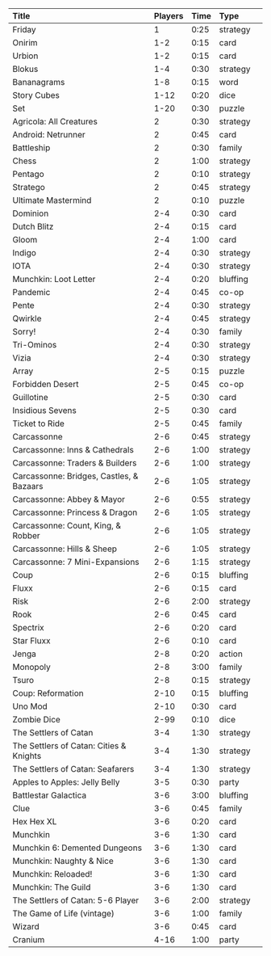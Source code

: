 | Title                                    | Players | Time | Type     |                                                                                               |
| :--------------------------------------  | :------ | :--- | :------- | ---:                                                                                          |
| Friday                                   | 1       | 0:25 | strategy | [](http://boardgamegeek.com/boardgame/43570/friday)                                           |
| Onirim                                   | 1-2     | 0:15 | card     | [](http://boardgamegeek.com/boardgame/71836/onirim)                                           |
| Urbion                                   | 1-2     | 0:15 | card     | [](http://boardgamegeek.com/boardgame/94389/urbion)                                           |
| Blokus                                   | 1-4     | 0:30 | strategy | [](http://boardgamegeek.com/boardgame/2453/blokus)                                            |
| Bananagrams                              | 1-8     | 0:15 | word     | [](http://boardgamegeek.com/boardgame/27225/bananagrams)                                      |
| Story Cubes                              | 1-12    | 0:20 | dice     | [](http://boardgamegeek.com/boardgame/20545/rorys-story-cubes)                                |
| Set                                      | 1-20    | 0:30 | puzzle   | [](http://boardgamegeek.com/boardgame/1198/set)                                               |
| Agricola: All Creatures                  | 2       | 0:30 | strategy | [](http://boardgamegeek.com/boardgame/119890/agricola-all-creatures-big-and-small)            |
| Android: Netrunner                       | 2       | 0:45 | card     | [](http://boardgamegeek.com/boardgame/124742/android-netrunner)                               |
| Battleship                               | 2       | 0:30 | family   | [](http://boardgamegeek.com/boardgame/2425/battleship)                                        |
| Chess                                    | 2       | 1:00 | strategy | [](http://boardgamegeek.com/boardgame/171/chess)                                              |
| Pentago                                  | 2       | 0:10 | strategy | [](http://boardgamegeek.com/boardgame/19841/pentago)                                          |
| Stratego                                 | 2       | 0:45 | strategy | [](http://boardgamegeek.com/boardgame/1917/stratego)                                          |
| Ultimate Mastermind                      | 2       | 0:10 | puzzle   | [](http://boardgamegeek.com/boardgame/3874/ultimate-mastermind)                               |
| Dominion                                 | 2-4     | 0:30 | card     | [](http://boardgamegeek.com/boardgame/36218/dominion)                                         |
| Dutch Blitz                              | 2-4     | 0:15 | card     | [](http://boardgamegeek.com/boardgame/148203/dutch-blitz)                                     |
| Gloom                                    | 2-4     | 1:00 | card     | [](http://boardgamegeek.com/boardgame/12692/gloom)                                            |
| Indigo                                   | 2-4     | 0:30 | strategy | [](http://boardgamegeek.com/boardgame/116954/indigo)                                          |
| IOTA                                     | 2-4     | 0:30 | strategy | [](http://boardgamegeek.com/boardgame/119632/iota)                                            |
| Munchkin: Loot Letter                    | 2-4     | 0:20 | bluffing | [](http://boardgamegeek.com/boardgame/129622/love-letter)                                     |
| Pandemic                                 | 2-4     | 0:45 | co-op    | [](http://boardgamegeek.com/boardgame/30549/pandemic)                                         |
| Pente                                    | 2-4     | 0:30 | strategy | [](http://boardgamegeek.com/boardgame/1295/pente)                                             |
| Qwirkle                                  | 2-4     | 0:45 | strategy | [](http://boardgamegeek.com/boardgame/25669/qwirkle)                                          |
| Sorry!                                   | 2-4     | 0:30 | family   | [](http://boardgamegeek.com/boardgame/2407/sorry)                                             |
| Tri-Ominos                               | 2-4     | 0:30 | strategy | [](http://boardgamegeek.com/boardgame/4040/tri-ominos)                                        |
| Vizia                                    | 2-4     | 0:30 | strategy | [](http://boardgamegeek.com/boardgame/94363/vizia)                                            |
| Array                                    | 2-5     | 0:15 | puzzle   | [](http://boardgamegeek.com/boardgame/126464/array)                                           |
| Forbidden Desert                         | 2-5     | 0:45 | co-op    | [](http://boardgamegeek.com/boardgame/136063/forbidden-desert)                                |
| Guillotine                               | 2-5     | 0:30 | card     | [](http://boardgamegeek.com/boardgame/116/guillotine)                                         |
| Insidious Sevens                         | 2-5     | 0:30 | card     | [](http://boardgamegeek.com/boardgame/84864/insidious-sevens)                                 |
| Ticket to Ride                           | 2-5     | 0:45 | family   | [](http://boardgamegeek.com/boardgame/9209/ticket-ride)                                       |
| Carcassonne                              | 2-6     | 0:45 | strategy | [](http://boardgamegeek.com/boardgame/822/carcassonne)                                        |
| Carcassonne: Inns & Cathedrals           | 2-6     | 1:00 | strategy | [](http://boardgamegeek.com/boardgameexpansion/2993/carcassonne-inns-cathedrals)              |
| Carcassonne: Traders & Builders          | 2-6     | 1:00 | strategy | [](http://boardgamegeek.com/boardgameexpansion/5405/carcassonne-traders-builders)             |
| Carcassonne: Bridges, Castles, & Bazaars | 2-6     | 1:05 | strategy | [](http://boardgamegeek.com/boardgameexpansion/66646/carcassonne-bridges-castles-and-bazaars) |
| Carcassonne: Abbey & Mayor               | 2-6     | 0:55 | strategy | [](http://boardgamegeek.com/boardgameexpansion/31784/carcassonne-abbey-mayor)                 |
| Carcassonne: Princess & Dragon           | 2-6     | 1:05 | strategy | [](http://boardgamegeek.com/boardgameexpansion/15158/carcassonne-princess-dragon)             |
| Carcassonne: Count, King, & Robber       | 2-6     | 1:05 | strategy | [](http://boardgamegeek.com/boardgameexpansion/33458/carcassonne-count-king-robber)           |
| Carcassonne: Hills & Sheep               | 2-6     | 1:05 | strategy | [](http://boardgamegeek.com/boardgameexpansion/153773/carcassonne-hills-sheep)                |
| Carcassonne: 7 Mini-Expansions           | 2-6     | 1:15 | strategy | [](http://boardgamegeek.com/boardgameexpansion/120686/carcassonne-corn-circles-ii)            |
| Coup                                     | 2-6     | 0:15 | bluffing | [](http://boardgamegeek.com/boardgame/131357/coup)                                            |
| Fluxx                                    | 2-6     | 0:15 | card     | [](http://boardgamegeek.com/boardgame/258/fluxx)                                              |
| Risk                                     | 2-6     | 2:00 | strategy | [](http://boardgamegeek.com/boardgame/181/risk)                                               |
| Rook                                     | 2-6     | 0:45 | card     | [](http://boardgamegeek.com/boardgame/1260/rook)                                              |
| Spectrix                                 | 2-6     | 0:20 | card     | [](http://boardgamegeek.com/boardgame/126463/spectrix)                                        |
| Star Fluxx                               | 2-6     | 0:10 | card     | [](http://boardgamegeek.com/boardgame/102104/star-fluxx)                                      |
| Jenga                                    | 2-8     | 0:20 | action   | [](http://boardgamegeek.com/boardgame/2452/jenga)                                             |
| Monopoly                                 | 2-8     | 3:00 | family   | [](http://boardgamegeek.com/boardgame/1406/monopoly)                                          |
| Tsuro                                    | 2-8     | 0:15 | strategy | [](http://boardgamegeek.com/boardgame/16992/tsuro)                                            |
| Coup: Reformation                        | 2-10    | 0:15 | bluffing | [](http://boardgamegeek.com/boardgameexpansion/148931/coup-reformation)                       |
| Uno Mod                                  | 2-10    | 0:30 | card     | [](http://boardgamegeek.com/boardgame/70912/uno-mod)                                          |
| Zombie Dice                              | 2-99    | 0:10 | dice     | [](http://boardgamegeek.com/boardgame/62871/zombie-dice)                                      |
| The Settlers of Catan                    | 3-4     | 1:30 | strategy | [](http://boardgamegeek.com/boardgame/13/settlers-catan)                                      |
| The Settlers of Catan: Cities & Knights  | 3-4     | 1:30 | strategy | [](http://boardgamegeek.com/boardgameexpansion/926/catan-cities-knights)                      |
| The Settlers of Catan: Seafarers         | 3-4     | 1:30 | strategy | [](http://boardgamegeek.com/boardgameexpansion/325/catan-seafarers)                           |
| Apples to Apples: Jelly Belly            | 3-5     | 0:30 | party    | [](http://boardgamegeek.com/boardgame/155843/apples-apples-jelly-belly-special-edition)       |
| Battlestar Galactica                     | 3-6     | 3:00 | bluffing | [](http://boardgamegeek.com/boardgame/37111/battlestar-galactica)                             |
| Clue                                     | 3-6     | 0:45 | family   | [](http://boardgamegeek.com/boardgame/1294/clue)                                              |
| Hex Hex XL                               | 3-6     | 0:20 | card     | [](http://boardgamegeek.com/boardgame/79067/hex-hex-xl)                                       |
| Munchkin                                 | 3-6     | 1:30 | card     | [](http://boardgamegeek.com/boardgame/1927/munchkin)                                          |
| Munchkin 6: Demented Dungeons            | 3-6     | 1:30 | card     | [](http://boardgamegeek.com/boardgameexpansion/33493/munchkin-6-demented-dungeons)            |
| Munchkin: Naughty & Nice                 | 3-6     | 1:30 | card     | [](http://boardgamegeek.com/boardgameexpansion/128034/munchkin-naughty-nice)                  |
| Munchkin: Reloaded!                      | 3-6     | 1:30 | card     | [](http://boardgamegeek.com/boardgameexpansion/80571/munchkin-reloaded)                       |
| Munchkin: The Guild                      | 3-6     | 1:30 | card     | [](http://boardgamegeek.com/boardgameexpansion/106618/munchkin-guild)                         |
| The Settlers of Catan: 5-6 Player        | 3-6     | 2:00 | strategy | [](http://boardgamegeek.com/boardgameexpansion/2807/settlers-catan-5-6-player-extension)      |
| The Game of Life (vintage)               | 3-6     | 1:00 | family   | [](http://boardgamegeek.com/boardgame/2921/game-life)                                         |
| Wizard                                   | 3-6     | 0:45 | card     | [](http://boardgamegeek.com/boardgame/1465/wizard)                                            |
| Cranium                                  | 4-16    | 1:00 | party    | [](http://boardgamegeek.com/boardgame/891/cranium)                                            |
